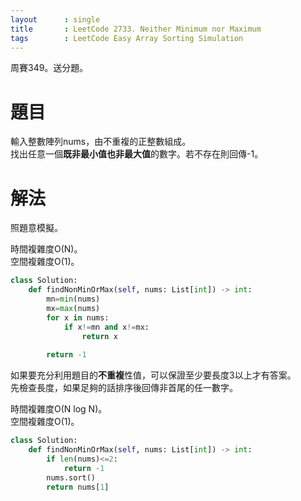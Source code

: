 ```yaml
--- 
layout      : single
title       : LeetCode 2733. Neither Minimum nor Maximum
tags        : LeetCode Easy Array Sorting Simulation
---
```

周賽349。送分題。  

# 題目
輸入整數陣列nums，由不重複的正整數組成。  
找出任意一個**既非最小值也非最大值**的數字。若不存在則回傳-1。  

# 解法
照題意模擬。  

時間複雜度O(N)。  
空間複雜度O(1)。  

```python
class Solution:
    def findNonMinOrMax(self, nums: List[int]) -> int:
        mn=min(nums)
        mx=max(nums)
        for x in nums:
            if x!=mn and x!=mx:
                return x
            
        return -1
```

如果要充分利用題目的**不重複**性值，可以保證至少要長度3以上才有答案。  
先檢查長度，如果足夠的話排序後回傳非首尾的任一數字。  

時間複雜度O(N log N)。  
空間複雜度O(1)。  

```python
class Solution:
    def findNonMinOrMax(self, nums: List[int]) -> int:
        if len(nums)<=2:
            return -1
        nums.sort()
        return nums[1]
```